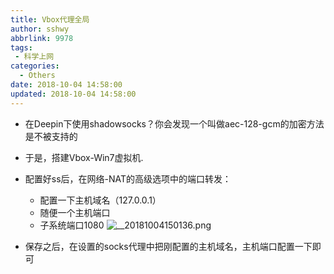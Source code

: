 ```yaml
---
title: Vbox代理全局
author: sshwy
abbrlink: 9978
tags:
 - 科学上网
categories:
  - Others
date: 2018-10-04 14:58:00
updated: 2018-10-04 14:58:00
---
```

- 在Deepin下使用shadowsocks？你会发现一个叫做aec-128-gcm的加密方法是不被支持的
- 于是，搭建Vbox-Win7虚拟机.
- 配置好ss后，在网络-NAT的高级选项中的端口转发：
  - 配置一下主机域名（127.0.0.1）<!--more-->
  - 随便一个主机端口
  - 子系统端口1080
![__20181004150136.png](https://www.z4a.net/images/2018/10/04/__20181004150136.png)

- 保存之后，在设置的socks代理中把刚配置的主机域名，主机端口配置一下即可